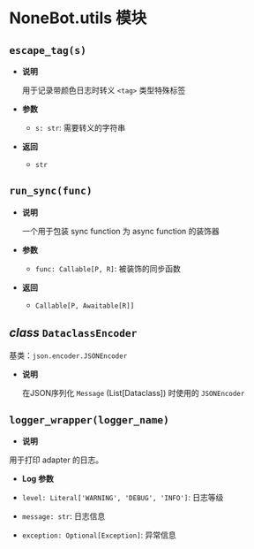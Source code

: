 # NoneBot.utils 模块


## `escape_tag(s)`


* **说明**

    用于记录带颜色日志时转义 `<tag>` 类型特殊标签



* **参数**

    
    * `s: str`: 需要转义的字符串



* **返回**

    
    * `str`



## `run_sync(func)`


* **说明**

    一个用于包装 sync function 为 async function 的装饰器



* **参数**

    
    * `func: Callable[P, R]`: 被装饰的同步函数



* **返回**

    
    * `Callable[P, Awaitable[R]]`



## _class_ `DataclassEncoder`

基类：`json.encoder.JSONEncoder`


* **说明**

    在JSON序列化 `Message` (List[Dataclass]) 时使用的 `JSONEncoder`



## `logger_wrapper(logger_name)`


* **说明**


用于打印 adapter 的日志。


* **Log 参数**



* `level: Literal['WARNING', 'DEBUG', 'INFO']`: 日志等级


* `message: str`: 日志信息


* `exception: Optional[Exception]`: 异常信息

